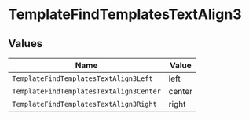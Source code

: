 # TemplateFindTemplatesTextAlign3


## Values

| Name                                    | Value                                   |
| --------------------------------------- | --------------------------------------- |
| `TemplateFindTemplatesTextAlign3Left`   | left                                    |
| `TemplateFindTemplatesTextAlign3Center` | center                                  |
| `TemplateFindTemplatesTextAlign3Right`  | right                                   |